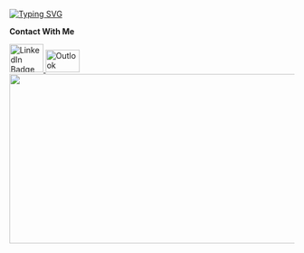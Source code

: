 
[![Typing SVG](https://readme-typing-svg.demolab.com?font=Fira+Code&pause=1000&color=2E12F7&width=435&lines=Hi+there+%F0%9F%91%8B+I'm+Katren+Mikhael;welcome+to+my+profile+;I'm+Full+Stack+Laravel++Developer)](https://git.io/typing-svg)


**Contact With Me**
<div id="badges">
  <a href="linkedin.com/in/katren-mikhael-540350218">
    <img src="https://raw.githubusercontent.com/rahuldkjain/github-profile-readme-generator/master/src/images/icons/Social/linked-in-alt.svg" alt="LinkedIn Badge" style="width:60px;height:50px"/>
  </a>
   <a href="linkedin.com/in/katren-mikhael-540350218">
    <img  src="https://github.com/sempostma/office365-icons/raw/master/png/256/outlook.png" alt="Outlook Badge" style="width:60px;height:40px;margine-left:40px"/>
  </a>
</div>  
<div align="center">
  <img src="https://media.giphy.com/media/dWesBcTLavkZuG35MI/giphy.gif" width="600" height="300"/>
</div>

